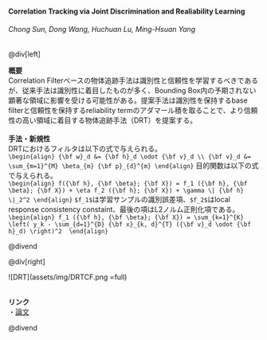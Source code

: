 #### Correlation Tracking via Joint Discrimination and Realiability Learning
###### Chong Sun, Dong Wang, Huchuan Lu, Ming-Hsuan Yang

@div[left]

__概要__<br>
Correlation Filterベースの物体追跡手法は識別性と信頼性を学習するべきであるが、従来手法は識別性に着目したものが多く、Bounding Box内の予期されない顕著な領域に影響を受ける可能性がある。提案手法は識別性を保持するbase filterと信頼性を保持するreliability termのアダマール積を取ることで、より信頼性の高い領域に着目する物体追跡手法（DRT）を提案する。<br>
<br>
__手法・新規性__<br>
DRTにおけるフィルタは以下の式で与えられる。<br>
`\begin{align} {\bf w}_d &= {\bf h}_d \odot {\bf v}_d \\ {\bf v}_d &= \sum_{m=1}^{M} \beta_{m} {\bf p}_{d}^{m} \end{align}`
目的関数は以下の式で与えられる。<br>
`\begin{align} f({\bf h}, {\bf \beta}; {\bf X}) = f_1 ({\bf h}, {\bf \beta}; {\bf X}) + \eta f_2 ({\bf h}; {\bf X}) + \gamma \| {\bf h} \|_2^2 \end{align}`
`$f_1$`は学習サンプルの識別誤差項、`$f_2$`はlocal response consistency constaint、最後の項はL2ノルム正則化項である。<br>
`\begin{align} f_1 ({\bf h}, {\bf \beta}; {\bf X}) = \sum_{k=1}^{K} \left( y_k - \sum_{d=1}^{D} {\bf x}_{k, d}^{T} ({\bf v}_d \odot {\bf h}_d) \right)^2  \end{align}`

@divend

@div[right]

![DRT](assets/img/DRTCF.png =full)<br>
<br>

__リンク__<br>
・[論文](https://arxiv.org/pdf/1804.08965.pdf)<br>

@divend